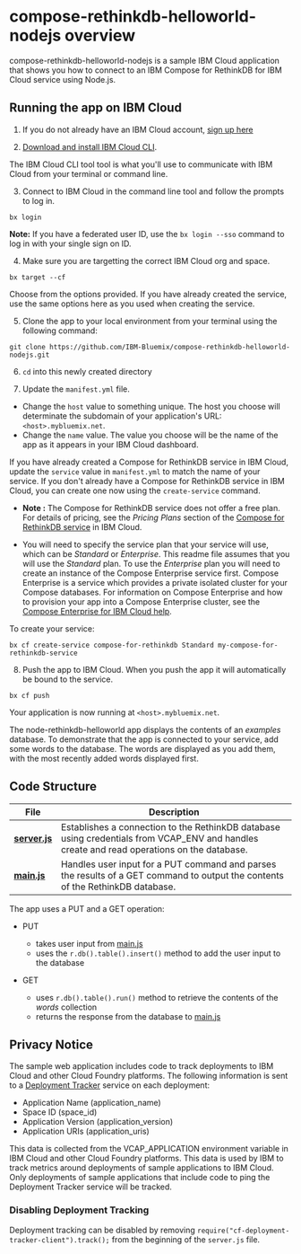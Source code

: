 # compose-rethinkdb-helloworld-nodejs overview

compose-rethinkdb-helloworld-nodejs is a sample IBM Cloud application that shows you how to connect to an IBM Compose for RethinkDB for IBM Cloud service using Node.js.

## Running the app on IBM Cloud

1. If you do not already have an IBM Cloud account, [sign up here][IBMCloud_signup_url]

2. [Download and install IBM Cloud CLI](https://console.bluemix.net/docs/cli/reference/bluemix_cli/download_cli.html).

  The IBM Cloud CLI tool tool is what you'll use to communicate with IBM Cloud from your terminal or command line.

3. Connect to IBM Cloud in the command line tool and follow the prompts to log in.

  ```
  bx login
  ```

  **Note:** If you have a federated user ID, use the `bx login --sso` command to log in with your single sign on ID.

4. Make sure you are targetting the correct IBM Cloud org and space.

  ```
  bx target --cf
  ```

  Choose from the options provided. If you have already created the service, use the same options here as you used when creating the service.

5. Clone the app to your local environment from your terminal using the following command:

  ```
  git clone https://github.com/IBM-Bluemix/compose-rethinkdb-helloworld-nodejs.git
  ```

6. `cd` into this newly created directory

7. Update the `manifest.yml` file.

  - Change the `host` value to something unique. The host you choose will determinate the subdomain of your application's URL:  `<host>.mybluemix.net`.
  - Change the `name` value. The value you choose will be the name of the app as it appears in your IBM Cloud dashboard.

  If you have already created a Compose for RethinkDB service in IBM Cloud, update the `service` value in `manifest.yml` to match the name of your service. If you don't already have a Compose for RethinkDB service in IBM Cloud, you can create one now using the `create-service` command.

  - **Note :** The Compose for RethinkDB service does not offer a free plan. For details of pricing, see the _Pricing Plans_ section of the [Compose for RethinkDB service][compose_for_rethinkdb_url] in IBM Cloud.

  - You will need to specify the service plan that your service will use, which can be _Standard_ or _Enterprise_. This readme file assumes that you will use the _Standard_ plan. To use the _Enterprise_ plan you will need to create an instance of the Compose Enterprise service first. Compose Enterprise is a service which provides a private isolated cluster for your Compose databases. For information on Compose Enterprise and how to provision your app into a Compose Enterprise cluster, see the [Compose Enterprise for IBM Cloud help](https://console.ng.bluemix.net/docs/services/ComposeEnterprise/index.html).

  To create your service:

  ```
  bx cf create-service compose-for-rethinkdb Standard my-compose-for-rethinkdb-service
  ```

8. Push the app to IBM Cloud. When you push the app it will automatically be bound to the service.

  ```
  bx cf push
  ```

Your application is now running at `<host>.mybluemix.net`.

The node-rethinkdb-helloworld app displays the contents of an _examples_ database. To demonstrate that the app is connected to your service, add some words to the database. The words are displayed as you add them, with the most recently added words displayed first.

## Code Structure

| File | Description |
| ---- | ----------- |
|[**server.js**](server.js)|Establishes a connection to the RethinkDB database using credentials from VCAP_ENV and handles create and read operations on the database. |
|[**main.js**](public/javascripts/main.js)|Handles user input for a PUT command and parses the results of a GET command to output the contents of the RethinkDB database.|

The app uses a PUT and a GET operation:

- PUT
  - takes user input from [main.js](public/javascript/main.js)
  - uses the `r.db().table().insert()` method to add the user input to the database

- GET
  - uses `r.db().table().run()` method to retrieve the contents of the _words_ collection
  - returns the response from the database to [main.js](public/javascript/main.js)

## Privacy Notice
The sample web application includes code to track deployments to IBM Cloud and other Cloud Foundry platforms. The following information is sent to a [Deployment Tracker](https://github.com/cloudant-labs/deployment-tracker) service on each deployment:

* Application Name (application_name)
* Space ID (space_id)
* Application Version (application_version)
* Application URIs (application_uris)

This data is collected from the VCAP_APPLICATION environment variable in IBM Cloud and other Cloud Foundry platforms. This data is used by IBM to track metrics around deployments of sample applications to IBM Cloud. Only deployments of sample applications that include code to ping the Deployment Tracker service will be tracked.

### Disabling Deployment Tracking

Deployment tracking can be disabled by removing `require("cf-deployment-tracker-client").track();` from the beginning of the `server.js` file.

[compose_for_rethinkdb_url]: https://console.ng.bluemix.net/catalog/services/compose-for-rethinkdb/
[IBMCloud_signup_url]: https://ibm.biz/compose-for-rethinkdb-signup
[cloud_foundry_url]: https://github.com/cloudfoundry/cli
